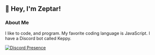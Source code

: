## 👋 Hey, I'm Zeptar!
### About Me

I like to code, and program. My favorite coding language is JavaScript.
I have a Discord bot called Keppy.

[![Discord Presence](https://lanyard.cnrad.dev/api/893211748767768606)](https://discord.com/users/893211748767768606)
